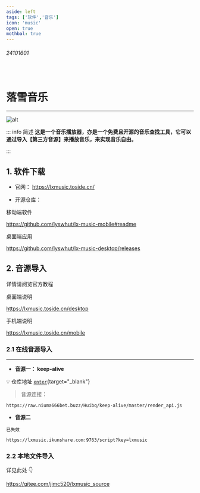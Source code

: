 ```yaml
---
aside: left
tags: ['软件','音乐']
icon: 'music'
open: true
mothbal: true
---
```

 
###### 24101601
 
<br/>
 
# 落雪音乐


---

![alt](/cover/24101601.png)

::: info <Badge type='info'>简述</Badge>
**这是一个音乐播放器，亦是一个免费且开源的音乐查找工具，它可以通过导入【第三方音源】来播放音乐，来实现音乐自由。**

:::




## 1. 软件下载 

- 官网：  https://lxmusic.toside.cn/

- 开源仓库：

<Badge type='tip'>移动端软件</Badge>

https://github.com/lyswhut/lx-music-mobile#readme 

<Badge type='tip'>桌面端应用</Badge>

https://github.com/lyswhut/lx-music-desktop/releases


## 2. 音源导入


详情请阅览官方教程  

<Badge type='tip'>桌面端说明</Badge>

https://lxmusic.toside.cn/desktop


<Badge type='tip'>手机端说明</Badge>

https://lxmusic.toside.cn/mobile

### 2.1 在线音源导入

---

- **音源一： keep-alive**

💡 <Badge type='info'>仓库地址</Badge> [`enter`](https://github.com/Huibq/keep-alive){target="_blank"}  

> 音源连接：   

```text
https://raw.niuma666bet.buzz/Huibq/keep-alive/master/render_api.js
```

- **音源二**

`已失效`

```text
https://lxmusic.ikunshare.com:9763/script?key=lxmusic
```


### 2.2 本地文件导入

详见此处 👇

https://gitee.com/jimc520/lxmusic_source
